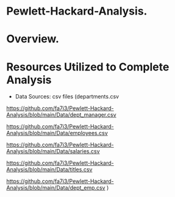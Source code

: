 # Pewlett-Hackard-Analysis.
# Overview.

# Resources Utilized to Complete Analysis
* Data Sources: csv files (departments.csv

https://github.com/fa7i3/Pewlett-Hackard-Analysis/blob/main/Data/dept_manager.csv

https://github.com/fa7i3/Pewlett-Hackard-Analysis/blob/main/Data/employees.csv

https://github.com/fa7i3/Pewlett-Hackard-Analysis/blob/main/Data/salaries.csv

https://github.com/fa7i3/Pewlett-Hackard-Analysis/blob/main/Data/titles.csv

https://github.com/fa7i3/Pewlett-Hackard-Analysis/blob/main/Data/dept_emp.csv )

